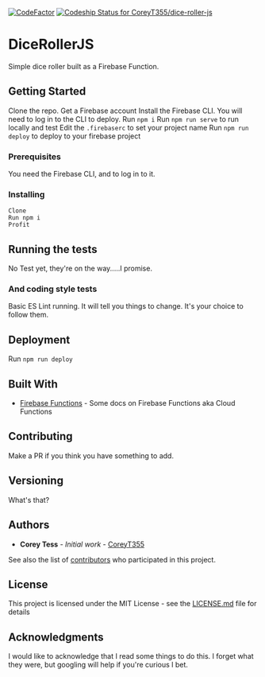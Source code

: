[![CodeFactor](https://www.codefactor.io/repository/github/coreyt355/dice-roller-js/badge/master)](https://www.codefactor.io/repository/github/coreyt355/dice-roller-js/overview/master)
[![Codeship Status for CoreyT355/dice-roller-js](https://app.codeship.com/projects/cebe5510-458a-0136-e00e-4683bca4b997/status?branch=master)](https://app.codeship.com/projects/291939)
# DiceRollerJS

Simple dice roller built as a Firebase Function. 

## Getting Started

Clone the repo. 
Get a Firebase account
Install the Firebase CLI. You will need to log in to the CLI to deploy. 
Run `npm i`
Run `npm run serve` to run locally and test
Edit the `.firebaserc` to set your project name
Run `npm run deploy` to deploy to your firebase project


### Prerequisites

You need the Firebase CLI, and to log in to it.

### Installing
```
Clone
Run npm i
Profit
```

## Running the tests

No Test yet, they're on the way.....I promise.


### And coding style tests

Basic ES Lint running. It will tell you things to change. It's your choice to follow them.

## Deployment

Run `npm run deploy`

## Built With

* [Firebase Functions](https://firebase.google.com/docs/functions/) - Some docs on Firebase Functions aka Cloud Functions

## Contributing

Make a PR if you think you have something to add.

## Versioning

What's that?

## Authors

* **Corey Tess** - *Initial work* - [CoreyT355](https://github.com/CoreyT355)

See also the list of [contributors](https://github.com/CoreyT355/dice-roller-js/graphs/contributors) who participated in this project.

## License

This project is licensed under the MIT License - see the [LICENSE.md](LICENSE.md) file for details

## Acknowledgments

I would like to acknowledge that I read some things to do this. I forget what they were, but googling will help if you're curious I bet. 
